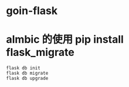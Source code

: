 # goin-flask


# almbic 的使用 pip install flask_migrate
```angular2html
flask db init
flask db migrate
flask db upgrade
```
